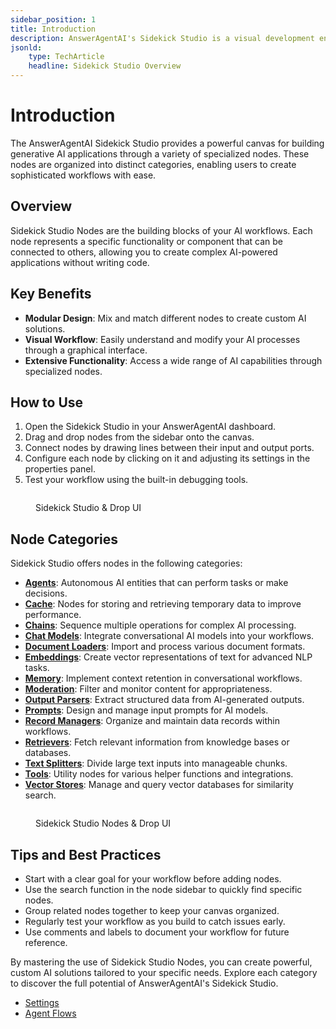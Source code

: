 ```yaml
---
sidebar_position: 1
title: Introduction
description: AnswerAgentAI's Sidekick Studio is a visual development environment for building generative AI applications.
jsonld:
    type: TechArticle
    headline: Sidekick Studio Overview
---
```


# Introduction

The AnswerAgentAI Sidekick Studio provides a powerful canvas for building generative AI applications through a variety of specialized nodes. These nodes are organized into distinct categories, enabling users to create sophisticated workflows with ease.

## Overview

Sidekick Studio Nodes are the building blocks of your AI workflows. Each node represents a specific functionality or component that can be connected to others, allowing you to create complex AI-powered applications without writing code.

## Key Benefits

-   **Modular Design**: Mix and match different nodes to create custom AI solutions.
-   **Visual Workflow**: Easily understand and modify your AI processes through a graphical interface.
-   **Extensive Functionality**: Access a wide range of AI capabilities through specialized nodes.

## How to Use

1. Open the Sidekick Studio in your AnswerAgentAI dashboard.
2. Drag and drop nodes from the sidebar onto the canvas.
3. Connect nodes by drawing lines between their input and output ports.
4. Configure each node by clicking on it and adjusting its settings in the properties panel.
5. Test your workflow using the built-in debugging tools.

<figure><img src="/.gitbook/assets/screenshots/sidekick studio .png" alt="" /><figcaption><p>Sidekick Studio &#x26; Drop UI</p></figcaption></figure><!-- TODO: Screenshot of the Sidekick Studio interface with nodes on the canvas -->

## Node Categories

Sidekick Studio offers nodes in the following categories:

-   [**Agents**](chatflows/agents/): Autonomous AI entities that can perform tasks or make decisions.
-   [**Cache**](chatflows/cache/): Nodes for storing and retrieving temporary data to improve performance.
-   [**Chains**](chatflows/chains/): Sequence multiple operations for complex AI processing.
-   [**Chat Models**](chatflows/chat-models/): Integrate conversational AI models into your workflows.
-   [**Document Loaders**](chatflows/document-loaders/): Import and process various document formats.
-   [**Embeddings**](chatflows/embeddings/): Create vector representations of text for advanced NLP tasks.
-   [**Memory**](chatflows/memory/): Implement context retention in conversational workflows.
-   [**Moderation**](chatflows/moderation/): Filter and monitor content for appropriateness.
-   [**Output Parsers**](chatflows/output-parsers/): Extract structured data from AI-generated outputs.
-   [**Prompts**](chatflows/prompts/): Design and manage input prompts for AI models.
-   [**Record Managers**](documents/record-manager.md): Organize and maintain data records within workflows.
-   [**Retrievers**](chatflows/retrievers/): Fetch relevant information from knowledge bases or databases.
-   [**Text Splitters**](chatflows/text-splitters/): Divide large text inputs into manageable chunks.
-   [**Tools**](chatflows/tools/): Utility nodes for various helper functions and integrations.
-   [**Vector Stores**](chatflows/vector-stores/): Manage and query vector databases for similarity search.

<figure><img src="/.gitbook/assets/screenshots/sidekick studio node.png" alt="" /><figcaption><p>Sidekick Studio Nodes &#x26; Drop UI</p></figcaption></figure>

## Tips and Best Practices

-   Start with a clear goal for your workflow before adding nodes.
-   Use the search function in the node sidebar to quickly find specific nodes.
-   Group related nodes together to keep your canvas organized.
-   Regularly test your workflow as you build to catch issues early.
-   Use comments and labels to document your workflow for future reference.

By mastering the use of Sidekick Studio Nodes, you can create powerful, custom AI solutions tailored to your specific needs. Explore each category to discover the full potential of AnswerAgentAI's Sidekick Studio.

-   [Settings](sidekick-settings/README.md)
-   [Agent Flows](agentflows/README.md)
